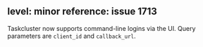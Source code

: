level: minor
reference: issue 1713
---
Taskcluster now supports command-line logins via the UI. Query parameters
are `client_id` and `callback_url`.
